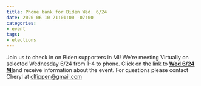 ```yaml
---
title: Phone bank for Biden Wed. 6/24
date: 2020-06-10 21:01:00 -07:00
categories:
- event
tags:
- elections
---
```


Join us to check in on Biden supporters in MI! 
We're meeting Virtually on selected Wednesday 6/24 from 1-4 to phone.  Click on the link to [**Wed 6/24 MI**](https://docs.google.com/forms/d/e/1FAIpQLSeyGqP2kvFMLedltCD6aFKGLfcwCrFrl4br2xtZLKapRju4Og/viewform)and receive information about the event. For questions please contact Cheryl at clfippen@gmail.com
